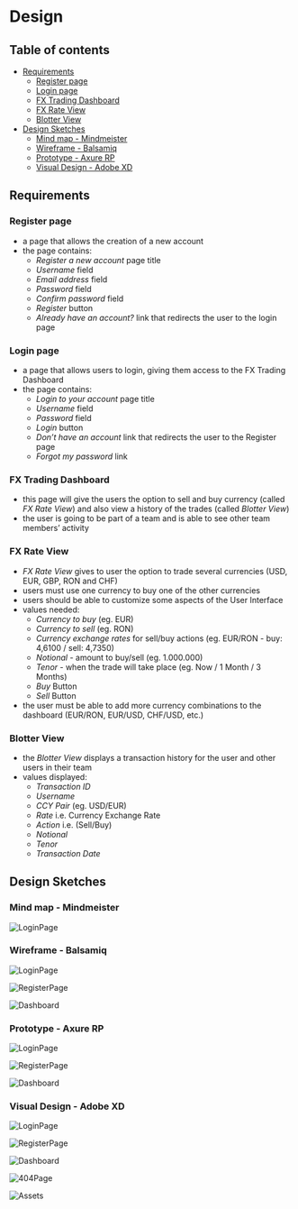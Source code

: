 # Design

## Table of contents

- [Requirements](#requirements)
  - [Register page](#register-page)
  - [Login page](#login-page)
  - [FX Trading Dashboard](#fx-trading-dashboard)
  - [FX Rate View](#fx-rate-view)
  - [Blotter View](#blotter-view)
- [Design Sketches](#design-sketches)
  - [Mind map - Mindmeister](#mind-map---mindmeister)
  - [Wireframe - Balsamiq](#wireframe---balsamiq)
  - [Prototype - Axure RP](#prototype---axure-rp)
  - [Visual Design - Adobe XD](#visual-design---adobe-xd)

## Requirements

### Register page

- a page that allows the creation of a new account
- the page contains:
  - *Register a new account* page title
  - *Username* field
  - *Email address* field
  - *Password* field
  - *Confirm password* field  
  - *Register* button
  - *Already have an account?* link that redirects the user to the login page

### Login page

- a page that allows users to login, giving them access to the FX Trading Dashboard
- the page contains:
  - *Login to your account* page title
  - *Username* field
  - *Password* field
  - *Login* button
  - *Don’t have an account* link that redirects the user to the Register page
  - *Forgot my password* link

### FX Trading Dashboard

- this page will give the users the option to sell and buy currency (called *FX Rate View*) and also view a history of the trades (called *Blotter View*)
- the user is going to be part of a team and is able to see other team members’ activity

### FX Rate View

- *FX Rate View* gives to user the option to trade several currencies (USD, EUR, GBP, RON and CHF)
- users must use one currency to buy one of the other currencies
- users should be able to customize some aspects of the User Interface
- values needed:
  - *Currency to buy* (eg. EUR)
  - *Currency to sell* (eg. RON)
  - *Currency exchange rates* for sell/buy actions (eg. EUR/RON - buy: 4,6100 / sell: 4,7350)
  - *Notional* - amount to buy/sell (eg. 1.000.000)
  - *Tenor* - when the trade will take place (eg. Now / 1 Month / 3 Months)
  - *Buy* Button
  - *Sell* Button
- the user must be able to add more currency combinations to the dashboard (EUR/RON, EUR/USD, CHF/USD, etc.)

### Blotter View

- the *Blotter View* displays a transaction history for the user and other users in their team
- values displayed:
  - *Transaction ID*
  - *Username*
  - *CCY Pair* (eg. USD/EUR)
  - *Rate* i.e. Currency Exchange Rate
  - *Action* i.e. (Sell/Buy)
  - *Notional*
  - *Tenor*
  - *Transaction Date*

## Design Sketches

### Mind map - Mindmeister

![LoginPage](img/Mindmap.PNG "Mindmap")

### Wireframe - Balsamiq

![LoginPage](img/Login-W.png "Login page")

![RegisterPage](img/Register-W.png "Register Page")

![Dashboard](img/Dashboard-W-No-Filters.png "Dashboard")

### Prototype - Axure RP

![LoginPage](img/Login-PT.png "Login page")

![RegisterPage](img/Register-PT.png "Register Page")

![Dashboard](img/Dashboard-PT-No-Filters.png "Dashboard")

### Visual Design - Adobe XD

![LoginPage](img/Login-VD.png "Login page")

![RegisterPage](img/Register-VD.png "Register Page")

![Dashboard](img/Dashboard-VD-No-Filters.png "Dashboard")

![404Page](img/404.png "Error 404 - Page not found")

![Assets](img/Assets-VD.png "Assets")
